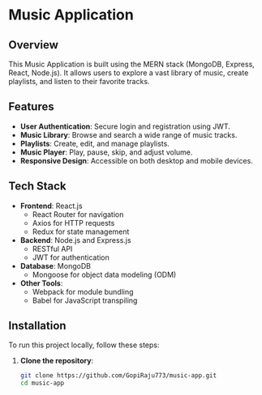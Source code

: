 # Music Application

## Overview
This Music Application is built using the MERN stack (MongoDB, Express, React, Node.js). It allows users to explore a vast library of music, create playlists, and listen to their favorite tracks.

## Features
- **User Authentication**: Secure login and registration using JWT.
- **Music Library**: Browse and search a wide range of music tracks.
- **Playlists**: Create, edit, and manage playlists.
- **Music Player**: Play, pause, skip, and adjust volume.
- **Responsive Design**: Accessible on both desktop and mobile devices.

## Tech Stack
- **Frontend**: React.js
  - React Router for navigation
  - Axios for HTTP requests
  - Redux for state management
- **Backend**: Node.js and Express.js
  - RESTful API
  - JWT for authentication
- **Database**: MongoDB
  - Mongoose for object data modeling (ODM)
- **Other Tools**: 
  - Webpack for module bundling
  - Babel for JavaScript transpiling

## Installation
To run this project locally, follow these steps:

1. **Clone the repository**:
   ```sh
   git clone https://github.com/GopiRaju773/music-app.git
   cd music-app
